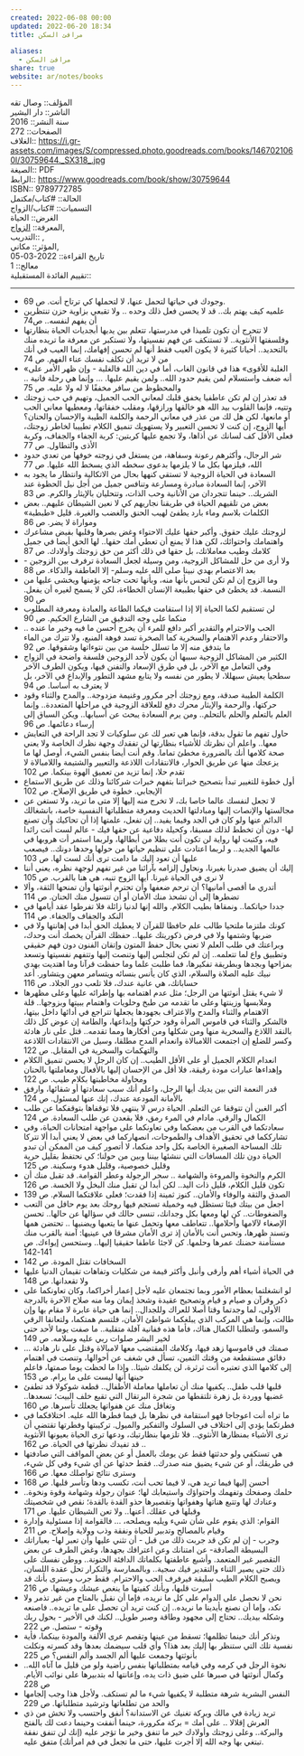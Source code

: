 ```yaml
---  
created: 2022-06-08 00:00  
updated: 2022-06-20 18:34  
title: مرافئ السكن  
  
aliases:  
  - مرافئ السكن  
share: true  
website: ar/notes/books  
---  
```

  
المؤلف:: وصال تقه  
الناشر:: دار البشير  
سنة النشر:: 2016  
الصفحات:: 272  
الغلاف:: <https://i.gr-assets.com/images/S/compressed.photo.goodreads.com/books/1467021060l/30759644._SX318_.jpg>  
الصيغة:: PDF  
الرابط:: <https://www.goodreads.com/book/show/30759644>  
ISBN:: 9789772785  
الحالة:: #كتاب/مكتمل  
التسميات:: #كتاب/الزواج  
الغرض:: الحياة  
المعرفة:: [الزواج](%D8%A7%D9%84%D8%B2%D9%88%D8%A7%D8%AC),  
التدريب:: ,  
المؤثر:: مكاني,  
تاريخ القراءة:: 2022-03-05  
معالج:: 1  
تقييم الفائدة المستقبلية::  
  
---  
  
- وجودك في حياتها لتحمل عنها، لا لتحملها كي ترتاح أنت. ص 69.  
- علميه كيف يهتم بك.. قد لا يحسن فعل ذلك وحده .. ولا تقبعي بزاوية حزن تنتظرين أن يفهم لنفسه.. ص74  
- لا تتحرج أن تكون تلميذا في مدرستها، تتعلم بين يديها أبجديات الحياة بنظارتها وفلسفتها الأنثوية.. لا تستنكف عن فهم نفسيتها، ولا تستكبر عن معرفة ما تريده منك بالتحديد.. أحيانا كثيرة لا يكون العيب فقط أنها لم تحسن إفهامك، إنما العيب في أنك من لا تريد أن تكلف نفسك عناء الفهم. ص 74  
- «الغلبة للأقوى» هذا في قانون الغاب، أما في دين الله فالغلبة - وإن ظهر الأمر على أنه ضعف واستسلام لمن يقيم حدود الله.. ولمن يقيم عليها. … وإنما هي رحلة فانية .. والمحظوظ من سافر مخففًا لا له ولا عليه. ص 75  
- قد تعذر إن لم تكن عاطفيا يخفق قلبك لمعاني الحب الجميل، وتهيم في حب زوجتك وتتيه، فإنما القلوب بيد الله هو خالقها ورازقها، ومقلب خفقاتها، ومعطيها معاني الحب أو مانعها، لكن هل لك من عذر في معاني الرحمة والكلمة الطيبة والإحسان والحنان؟ أيها الزوج، إن كنت لا تحسن التعبير ولا يستهويك تنميق الكلام تطييبا لخاطر زوجتك، فعلى الأقل كف لسانك عن أذاها، ولا تجمع عليها كربتين: كربة الجفاء والجفاف، وكربة الأذى والتطاول. ص 77  
- شر الرجال، وأكثرهم رعونة وسفاهة، من يستغل في زوجته خوفها من تعدي حدود الله، فيلزمها بكل ما لا يلزمها بدعوى سخطه الذي يسخط الله عليها. ص 77  
- السعادة في الحياة الزوجية لا تستقي كنهها بحال من الاتكالية وانتظار ما يجود به الآخر، إنما السعادة مبادرة ومسارعة وتنافس جميل من أجل نيل الحظوة عند الشريك.. حينما تتجردان من الأنانية وحب الذات، وتتحليان بالإيثار والكرم. ص 83  
- بعض من تلقيهم الحياة في طريقنا نجاريهم كي لا نعين الشيطان عليهم.. بعض الكلمات بلاسم وماء بارد يطفئ لهيب الحنق والغضب والغيرة. قليل «طبطبة» ومواراة لا يضر. ص 86  
- لزوجتك عليك حقوق. وأكبر حقها عليك الاحتواء وغض بصرها وقلبها بفيض مشاعرك واهتمامك واحتوائك، لكن هذا لا يمنع أن تعطي أمك حقها.. لها الحق أيضا في جميل كلامك وطيب معاملاتك، بل حقها في ذلك أكثر من حق زوجتك وأولادك. ص 87  
- ولا أرى من حل للمشاكل الزوجية، ومن وسيلة لجعل السعادة ترفرف بين الزوجين - بعد الاعتصام بهدي نبينا صلى الله عليه وسلم- إلا العاطفة والذكاء. ص 88  
- وما الزوج إن لم تكن لتحس بأنها منه، وبأنها تحت جناحه يؤمنها ويخشى عليها من النسمة. قد يخطئ في حقها بطبيعة الإنسان الخطاءة، لكن لا يسمح لغيره أن يفعل. ص 90  
- لن تستقيم لكما الحياة إلا إذا استقامت فيكما الطاعة والعبادة ومعرفة المطلوب منكما على وجه التدقيق من الشارع الحكيم. ص 90  
- الحب والاحترام والتقدير أكبر دافع للمرء أن يخرج أحسن ما فيه وخير ما عنده .. والاحتقار وعدم الاهتمام والسخرية كما الصخرة تسد فوهة المنبع، ولا تترك من الماء ما يتدفق منه إلا ما تسلل خلسة من بين نتوءاتها وشقوقها. ص 92  
- الكثير من المشاكل الزوجية سببها أن يكون لأحد الزوجين فلسفة واضحة في الزواج وفي التعامل مع الآخر، بل في طرق الإسعاد والتفنن فيها، ويكون الطرف الآخر سطحيا يعيش سبهللا، لا يطور من نفسه ولا يتابع مشهد التطور والإبداع في الآخر، بل لا يعترف به أساسا. ص 94  
- الكلمة الطيبة صدقة، ومع زوجتك أجر مكرور وغنيمة مزدوجة.. والمدح والثناء وقود حركتها، والرحمة والإيثار محرك دفع للعلاقة الزوجية في مراحلها المتعددة.. وإنما العلم بالتعلم والحلم بالتحلم.. ومن يرم السعادة يبحث عن أسبابها.. ويكن السباق إلى إرساء دعائمها. ص 96  
- حاول تفهم ما تقول بدقة، فإنما هي تعبر لك عن سلوكيات لا تجد الراحة في التعايش معها.. واعلم أن نظرتك للأشياء بنظارتها لن تفقدك وجهة نظرك الخاصة ولا يعني صحة كلامها أنك بالضرورة مخطئ تماما. وقم أنت أيضا بنفس الشيء، أوصل لها ما يزعجك منها عن طريق الحوار، فالانتقادات اللاذعة والتعيير والشتيمة واللامبالاة لا تقدم حلا، إنما تزيد من تعميق الهوة بينكما. ص 102  
- أول خطوة للتغيير تبدأ بتصحيح خبراتنا بتفهم خبرات شركائنا وذلك عن طريق الاستماع الإيجابي. خطوة في طريق الإصلاح. ص 102  
- لا تجعل لنفسك عالما خاصا بك، لا تخرج منه إليها إلا متى ما تريد، ولا تستغن عن مجالستها والإنصات إليها ومبادلتها الحديث ومعرفة متطلباتها النفسية خاصة، بانشغالك الدائم عنها ولو كان في الجد وفيما يفيد.. إن تفعل، علمتها إذا أن تحاكيك وأن تصنع لها- دون أن تخطط لذلك مسبقا، وكحيلة دفاعية عن حقها فيك - عالم لست أنت رائدا فيه، وكتبت لها رواية لن تكون أنت بطلا من أبطالها، ولربما استمر أت هروبها في عالمها الجديد.. و لربما اعتادت على تنظيم حياتها من حولها وحدها دونك.. فيصعب عليها أن تعود إليك ما دامت ترى أنك لست لها. ص 103  
- إليك أن يضيق صدرنا بغيرنا، ونحاول إلزامه بآرائنا من غير تفهم لوجهة نظره، يعني أننا لا نرى في الحياة غيرنا. أيها الزوج تنبه، هي هنا بالقرب. ص 105  
- أتدري ما أقصى أمانيها؟ أن ترحم ضعفها وأن تحترم أنوثتها وأن تمنحها الثقة، وألا تضطرها إلى أن تشحذ منك الأمان أو أن تتسول منك الحنان. ص 114  
- جددا حياتكما.. ونمقاها بطيب الكلام. والله إنها لدنيا زائلة فلا تفرطوا عقد أيامها في النكد والجفاف والجفاء. ص 114  
- كونك ملتزما ملتحيا طالب علم حافظا للقرآن لا يعطيك الحق أبدا في إهانتها ولا في ضربها وشتمها ولا في فرض ذكوريتك عليها.. حفظك القرآن يخصك أنت وحدك، وبراعتك في طلب العلم لا تعني بحال حفظ المتون وإتقان الفنون دون فهم حقيقي وتطبيق واع لما تتعلمه.. إن لم تكن لتجلس إليها وتنصت إليها وتتفهم نفسيتها وتسعد بمزاحها وبجدها وبطريقة تفكيرها، فما طلبت علما وما حفظت قرآنا وما اهتديت بهدي نبيك عليه الصلاة والسلام، الذي كان يأنس بنسائه ويتسامر معهن ويتشاور. أعد حساباتك، هي عانية عندك، فلا تلعب دور الجلاد. ص 116  
- لا شيء يقتل أنوثتها من الرجل؛ مثل عدم اهتمامه بها وإطرائه عليها وعلى مظهرها وملابسها وزينتها وعلى ما تقدمه من طبخ وحلويات واهتمام ببيتها وبزوجها.. قلة الاهتمام والثناء والمدح والاعتراف بجهودها يجعلها تتراجع في أدائها داخل بيتها، فالشكر والثناء في قاموس المرأة وقود حركتها وإبداعها، والطامة إن عوض كل ذلك بالنقد اللاذع والسخرية منها ومن شكلها ومن أفكارها ومما تقدمه.. قتل على نار هادئة وكسر للضلع إن اجتمعت اللامبالاة وانعدام المدح مطلقا، وسيل من الانتقادات اللاذعة والتهكمات والسخرية في المقابل. ص 122  
- انعدام الكلام الجميل أو على الأقل الطيب.. إن كان الرجل لا يحسن تنميق الكلام وإهداءها عبارات مودة رقيقة، فلا أقل من الإحسان إليها بالأفعال ومعاملتها بالحنان ومحاولة مخاطبتها بكلام طيب. ص 122  
- قدر النعمة التي بين يديك أيها الرجل، واعلم أنك سبب سعادتها أو شقائها، وارفق بالأمانة المودعة عندك، إنك عنها لمسئول. ص 124  
- أكبر الغبن أن تتوقفا عن التعلم. الحياة درس لا ينتهي فلا توقفاها بتوقفكما عن طلب الكمال والرقي. مادام في المرء رمق، فلا يقعدن عن طلب السعادة. ص 124  
- سعادتكما في القرب من بعضكما وفي تعاونكما على مواجهة امتحانات الحياة، وفي تشارككما في تحقيق الأهداف والطموحات، انصهاركما في بعض لا يعني أبدا ألا تتركا تلك المساحة الصغيرة الخاصة بكل واحد منكما، لا أتصور كيف من الممكن أن تبدو الحياة دون تلك المسافات التي ننشئها بيننا وبين من حولنا؛ كي نحتفظ بقليل حرية وقليل خصوصية، وقليل هدوء وسكينة. ص 125  
- الكرم والنخوة والمروءة والشهامة .. سحر الرجولة وعطر القوامة. قد تقبل منك أن تكون قليل الكلام، قليل ذات اليد.. لكن أبدا لن تقبل منك البخل ولا الخسة. ص 126  
- الصدق والثقة والوفاء والأمان.. كنوز ثمينة إذا فقدت؛ فعلى علاقتكما السلام. ص 139  
- اجعل من بيتك فيئا تستظل فيه وخميلة تستجم فيها روحك بعد يوم حافل من التعب والضغوطات.. كن لها ومعها بكل وجدانك، تنسى حالك في سؤالها عن حالها.. تحسن الإصغاء لآلامها وأحلامها.. تتعاطف معها وتحمل عنها ما يتعبها ويضنيها .. تحتضن همها وتسند ظهرها، وتحس أنت بالأمان إذ ترى الأمان مشرقا في عينيها: آمنة بالقرب منك مستأمنة حضنك عمرها وحلمها. كن لاجئا عاطفا حقيقيا إليها.. وستحسن إيواءك. ص 141-142  
- السخافات تقتل المودة. ص 142  
- في الحياة أشياء أهم وأرقى وأنبل وأكثر قيمة من شكليات وتفاهات تقيمان الدنيا عليها ولا تقعدانها. ص 148  
- لو انشغلتما بعظام الأمور وبما تجتمعان عليه لأجل إعمار أخراكما، وكان تعاونكما على ذكر وقرآن و صيام و قيام وتصحيح عقيدة وشحذ إيمان وما منه صلاح الآخرة بالدرجة الأولى، لما وجدتما وقتا أصلا للعراك وللجدال.. إنما هي حياة عابرة لا مقام بها وإن طالت، وإنما هي المركب الذي يبلغكما شواطئ الأمان، فلتسم همتكما، ولتعانقا الرقي والسمو، ولتطلبا الكمال هناك، فأما هذه ففانية آفلة متقلبة.. ما صفت يوما لأحد حتى لخير البشر صلوات ربي عليه وسلامه. ص 149  
- صمتك في قاموسها زهد فيها، وكلامك المقتضب معها لامبالاة وقتل على نار هادئة … دقائق مستقطعة من وقتك الثمين، تسأل في شغف عن أحوالها، وتنصت في اهتمام إلى كلامها الذي تعتبره أنت ثرثرة، لن يكلفك شيئا.. وإذا ما لحظت يوما صمتها، فاعلم حينها أنها ليست على ما يرام. ص 153  
- قلبها قلب طفل.. يكفيها منك أن تعاملها معاملة الأطفال.. قطعة شوكولا قد تطفئ غضبها ووردة بل زهرة تلتقطها من شجرة البرتقال التي تقبع خلف البيت؛ تسعدها.. وتغافل منك عن هفواتها يجعلك تأسرها. ص 160  
- ما تراه أنت اعوجاجا فهو استقامة في نظرها بل فيما فطرها الله عليه. اختلافكما في فطرتكما يؤدي إلى اختلاف في السلوك والتفكير والميول. تركيبتها وفطرتها تقتضي أن ترى الأشياء بمنظارها الأنثوي.. فلا تلزمها بنظارتيك، ودعها ترى الحياة بعيونها الأنثوية .. قد تفيدك نظرتها في الحياة. ص 162  
- هي تستكفي ولو حدثتها فقط عن يومك بالعمل أو عن بعض المواقف التي صادفتها في طريقك، أو عن شيء يضيق منه صدرك.. فقط حدثها عن أي شيء وفي كل شيء، وسترى نتائج تواصلك معها. ص 166  
- أحسن إليها فيما تريد هي، لا فيما تحب أنت، تكسب ودها وتأسر قلبها. ص 168  
- حلمك وصفحك وتفهمك واحتواؤك واستيعابك لها؛ عنوان رجولة وشهامة وقوة ونخوة.. وعنادك لها وتتبع هناتها وهفواتها وتقصيرها حذو القدة بالقدة؛ نقص في شخصيتك وقبلها في عقلك. أعنها.. ولا تعن الشيطان عليها. ص 171  
- القوام: الذي يقوم على شأن شيء ويليه ويصلحه، … فالقوامة إذا مسئولية وإدارة وقيام بالمصالح وتدبير للحياة ونفقة وذب وولاية وإصلاح. ص 211  
- وجرب - إن لم تكن قد جربت ذلك من قبل - أن تثني عليها وأن تعبر لها- بعباراتك البسيطة الصادقة- عن امتنانك وعن اعترافك بجهدها، وغض الطرف عن بعض التقصير غير المتعمد. وأشبع عاطفتها بكلماتك الدافئة الحنونة.. ووطن نفسك على ذلك حتى يصير الثناء والتقدير فيك سجية.. وبالممارسة والتكرار تحل عقدة اللسان، ويصبح الكلام الطيب سليقة فيرفرف الحب والاحترام. فقط جرب وسترى بأنك قد أسرت قلبها، وبأنك كفيتها ما ينغص عيشك وعيشها. ص 216  
- نحن لا نحصل على الدوام على كل ما نريده، فإما أن نقبل بالمتاح من غير تذمر ولا نكد، وإما أن نصنع بأيدينا ما نريده.. إن كنت تريد أن تحصل على ما تريده.. فاصنعه وشكله بيديك.. تحتاج إلى مجهود وطاقة وصبر طويل.. لكنك في الأخير - بحول ربك وقوته - ستصل. ص 222  
- وتذكر أنك حينما تظلمها؛ تسقط من عينها وتقصم عرى الألفة والمودة بينكما، فأية نفسية تلك التي ستنظر بها إليك بعد هذا؟ وأي قلب سيضمك بعدها وقد كسرته ونكلت بأنوثتها وجمعت عليها ألم الجسد وألم النفس؟ ص 225  
- نخوة الرجل في كرمه وفي قيامه بمتطلباتها بنفس راضية ولو من قليل ما آتاه الله.. وكمال أنوثتها في صبرها على ضيق ذات يده، وإعانتها له بتدبيرها على نوائب الأيام. ص 228  
- النفس البشرية شرهة متطلبة لا يكفيها شيء ما لم تستكف. ولأجل هذا وجب إلجامها والحد من تطلعاتها وترشيد متطلباتها. ص 229  
- تريد زيادة في مالك وبركة تغنيك عن الاستدانة؟ أنفق واحتسب ولا تخش من ذي العرش إقلالا .. على أمك = بركة مكرورة، حينما أنفقت وحينما دعت لك بالفتح والبركة.. وعلى زوجتك وأولادك خير ما تنفق وخير ما تؤجر عليه (إنك لن تنفق نفقة تبتغي بها وجه الله إلا أجرت عليها، حتى ما تجعل في فم امرأتك) متفق عليه.  
